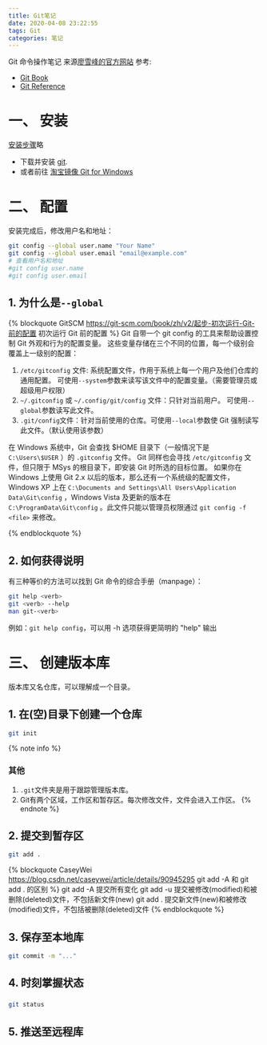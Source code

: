 ```yaml
---
title: Git笔记
date: 2020-04-08 23:22:55
tags: Git
categories: 笔记
---
```


Git 命令操作笔记
来源[廖雪峰的官方网站](https://www.liaoxuefeng.com/wiki/896043488029600)
参考:
- [Git Book](https://git-scm.com/book/zh/v2/)
- [Git Reference](https://git-scm.com/docs)
<!-- more -->

# 一、 安装

[安装步骤](#)略

- 下载并安装 [git](https://git-scm.com/downloads).
- 或者前往 [淘宝镜像 Git for Windows ](https://npm.taobao.org/mirrors/git-for-windows/)

# 二、 配置

安装完成后，修改用户名和地址：

```bash
git config --global user.name "Your Name"
git config --global user.email "email@example.com"
# 查看用户名和地址
#git config user.name
#git config user.email
```

## 1. 为什么是`--global`

{% blockquote GitSCM https://git-scm.com/book/zh/v2/起步-初次运行-Git-前的配置 初次运行 Git 前的配置 %}
Git 自带一个 git config 的工具来帮助设置控制 Git 外观和行为的配置变量。 这些变量存储在三个不同的位置，每一个级别会覆盖上一级别的配置：

1. `/etc/gitconfig` 文件: 系统配置文件，作用于系统上每一个用户及他们仓库的通用配置。 可使用`--system`参数来读写该文件中的配置变量。（需要管理员或超级用户权限）
2. `~/.gitconfig` 或 `~/.config/git/config` 文件：只针对当前用户。 可使用`--global`参数读写此文件。
3. `.git/config`文件：针对当前使用的仓库。可使用`--local`参数使 Git 强制读写此文件。（默认使用该参数）

在 Windows 系统中，Git 会查找 $HOME 目录下（一般情况下是 `C:\Users\$USER` ）的 `.gitconfig` 文件。 
Git 同样也会寻找 `/etc/gitconfig` 文件，但只限于 MSys 的根目录下，即安装 Git 时所选的目标位置。
如果你在 Windows 上使用 Git 2.x 以后的版本，那么还有一个系统级的配置文件，Windows XP 上在 `C:\Documents and Settings\All Users\Application Data\Git\config` ，Windows Vista 及更新的版本在 `C:\ProgramData\Git\config` 。此文件只能以管理员权限通过 `git config -f <file>` 来修改。

{% endblockquote %}


## 2. 如何获得说明
有三种等价的方法可以找到 Git 命令的综合手册（manpage）：
```bash
git help <verb>
git <verb> --help
man git-<verb>
```
例如：`git help config`，可以用 -h 选项获得更简明的 "help" 输出

# 三、 创建版本库

版本库又名仓库，可以理解成一个目录。

## 1. 在(空)目录下创建一个仓库

```bash
git init
```

{% note info %}
### 其他
1. `.git`文件夹是用于跟踪管理版本库。
2. Git有两个区域，工作区和暂存区。每次修改文件，文件会进入工作区。
{% endnote %}

## 2. 提交到暂存区

```bash
git add .
```


{% blockquote CaseyWei https://blog.csdn.net/caseywei/article/details/90945295 git add -A 和 git add . 的区别 %}
git add -A  提交所有变化
git add -u  提交被修改(modified)和被删除(deleted)文件，不包括新文件(new)
git add .  提交新文件(new)和被修改(modified)文件，不包括被删除(deleted)文件
{% endblockquote %}


## 3. 保存至本地库

```bash
git commit -m "..."
```

## 4. 时刻掌握状态

### 
```bash
git status
```

## 5. 推送至远程库